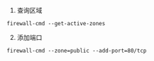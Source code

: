 1. 查询区域
```
firewall-cmd --get-active-zones
```
2. 添加端口
```
firewall-cmd --zone=public --add-port=80/tcp
```